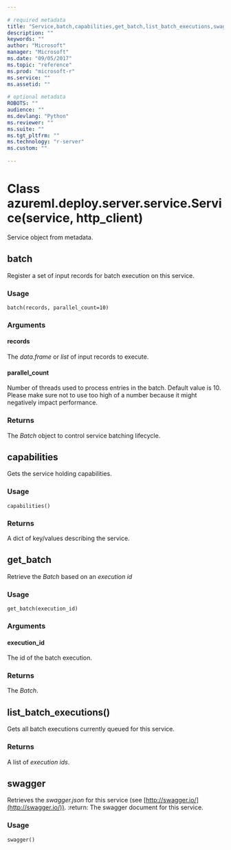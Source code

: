 ```yaml
--- 
 
# required metadata 
title: "Service,batch,capabilities,get_batch,list_batch_executions,swagger: " 
description: "" 
keywords: "" 
author: "Microsoft" 
manager: "Microsoft" 
ms.date: "09/05/2017" 
ms.topic: "reference" 
ms.prod: "microsoft-r" 
ms.service: "" 
ms.assetid: "" 
 
# optional metadata 
ROBOTS: "" 
audience: "" 
ms.devlang: "Python" 
ms.reviewer: "" 
ms.suite: "" 
ms.tgt_pltfrm: "" 
ms.technology: "r-server" 
ms.custom: "" 
 
---
```


# Class azureml.deploy.server.service.Service(service, http_client)


Service object from metadata.



## batch





Register a set of input records for batch execution on this service.

### Usage

`batch(records, parallel_count=10)`

### Arguments


#### records

The *data.frame* or *list* of
input records to execute.


#### parallel_count

Number of threads used to process entries in
the batch. Default value is 10. Please make sure not to use too
high of a number because it might negatively impact performance.


### Returns

The *Batch* object to control service batching
lifecycle.



## capabilities





Gets the service holding capabilities.

### Usage

`capabilities()`

### Returns

A dict of key/values describing the service.



## get_batch





Retrieve the *Batch* based on an *execution id*

### Usage
`get_batch(execution_id)`

### Arguments


#### execution_id

The id of the batch execution.


### Returns

The *Batch*.



## list_batch_executions()





Gets all batch executions currently queued for this service.


### Returns

A list of *execution ids*.



## swagger





Retrieves the *swagger.json* for this service (see [http://swagger.io/](http://swagger.io/)).
:return: The swagger document for this service.

### Usage
`swagger()`
